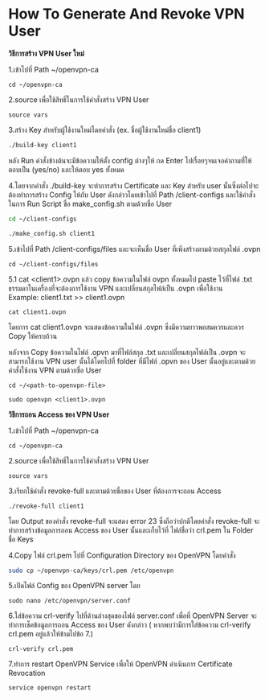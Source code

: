 # How To Generate And Revoke VPN User

**วิธีการสร้าง VPN User ใหม่**

1.เข้าไปที่ Path ~/openvpn-ca

```text
cd ~/openvpn-ca
```

2.source เพื่อใช้สิทธิ์ในการใช้คำสั่งสร้าง VPN User

```text
source vars
```

3.สร้าง Key สำหรับผู้ใช้งานใหม่โดยคำสั่ง \(ex. ชื่อผู้ใช้งานใหม่ชื่อ client1\)

```bash
./build-key client1
```

หลัง Run คำสั่งข้างต้นจะมีข้อความให้ตั้ง config ต่างๆให้ กด Enter ไปเรื่อยๆจนเจอคำถามที่ให้ตอบเป็น \(yes/no\) และให้ตอบ yes ทั้งหมด

4.โดยจากคำสั่ง ./build-key จะทำการสร้าง Certificate และ Key สำหรับ user นั้นซึ่งต่อไปจะต้องทำการสร้าง Config ให้กับ User ดังกล่าวโดยเข้าไปที่ Path /client-configs และใช้คำสั่งในการ Run Script ชื่อ make\_config.sh ตามด้วยชื่อ User

```bash
cd ~/client-configs

./make_config.sh client1
```

5.เข้าไปที่ Path /client-configs/files และจะเห็นชื่อ User ที่เพิ่งสร้างตามด้วยสกุลไฟล์ .ovpn

```text
cd ~/client-configs/files
```

5.1 cat &lt;client1&gt;.ovpn แล้ว copy ข้อความในไฟล์ ovpn ทั้งหมดไป paste ไว้ที่ไฟล์ .txt ธรรมดาในเครื่องที่จะต้องการใช้งาน VPN และเปลี่ยนสกุลไฟล์เป็น .ovpn เพื่อใช้งาน  
Example: client1.txt &gt;&gt; client1.ovpn

```text
cat client1.ovpn
```

โดยการ cat client1.ovpn จะแสดงข้อความในไฟล์ .ovpn ซึ่งมีความยาวพอสมควรและควร Copy ให้ครบถ้วน

หลังจาก Copy ข้อความในไฟล์ .opvn มาที่ไฟล์สกุล .txt และเปลี่ยนสกุลไฟล์เป็น .ovpn จะสามารถใช้งาน VPN user นั้นได้โดยไปที่ folder ที่มีไฟล์ .opvn ของ User นั้นอยู่และตามด้วยคำสั่งใช้งาน VPN ตามด้วยชื่อ User

```text
cd ~/<path-to-openvpn-file>

sudo openvpn <client1>.ovpn
```

**วิธีการถอน Access ของ VPN User**

1.เข้าไปที่ Path ~/openvpn-ca

```text
cd ~/openvpn-ca
```

2.source เพื่อใช้สิทธิ์ในการใช้คำสั่งสร้าง VPN User

```text
source vars
```

3.เรียกใช้คำสั่ง revoke-full และตามด้วยชื่อของ User ที่ต้องการจะถอน Access

```text
./revoke-full client1
```

โดย Output ของคำสั่ง revoke-full จะแสดง error 23 ซึ่งถือว่าปกติโดยคำสั่ง revoke-full จะทำการสร้างข้อมูลการถอน Access ของ User นั้นและเก็บไว้ที่ ไฟล์ชื่อว่า crl.pem ใน Folder ชื่อ Keys

4.Copy ไฟล์ crl.pem ไปที่ Configuration Directory ของ OpenVPN โดยคำสั่ง

```bash
sudo cp ~/openvpn-ca/keys/crl.pem /etc/openvpn
```

5.เปิดไฟล์ Config ของ OpenVPN server โดย

```text
sudo nano /etc/openvpn/server.conf
```

6.ใส่ข้อความ crl-verify ไปที่ด้านล่างสุดของไฟล์ server.conf เพื่อที่ OpenVPN Server จะทำการเช็คข้อมูลการถอน Access ของ User ดังกล่าว \( หากพบว่ามีการใส่ข้อความ crl-verify crl.pem อยู่แล้วให้ข้ามไปข้อ 7.\)

```text
crl-verify crl.pem
```

7.ทำการ restart OpenVPN Service เพื่อให้ OpenVPN ดำเนินการ Certificate Revocation

```text
service openvpn restart
```

